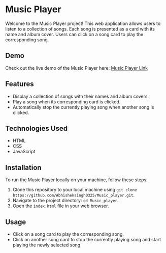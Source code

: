 # Music Player

Welcome to the Music Player project! This web application allows users to listen to a collection of songs. Each song is presented as a card with its name and album cover. Users can click on a song card to play the corresponding song.

## Demo

Check out the live demo of the Music Player here: [Music Player Link](https://abhishek-music-player.netlify.app/)

## Features

- Display a collection of songs with their names and album covers.
- Play a song when its corresponding card is clicked.
- Automatically stop the currently playing song when another song is clicked.

## Technologies Used

- HTML
- CSS
- JavaScript

## Installation

To run the Music Player locally on your machine, follow these steps:

1. Clone this repository to your local machine using `git clone https://github.com/Abhisheksingh0325/Music_player.git`.
2. Navigate to the project directory: `cd Music_player`.
3. Open the `index.html` file in your web browser.

## Usage

- Click on a song card to play the corresponding song.
- Click on another song card to stop the currently playing song and start playing the newly selected song.